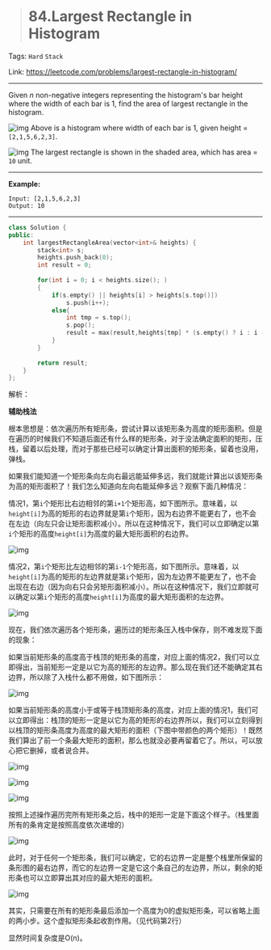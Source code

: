 > # 84.Largest Rectangle in Histogram

Tags: `Hard` `Stack`

Link: <https://leetcode.com/problems/largest-rectangle-in-histogram/>

---

Given *n* non-negative integers representing the histogram's bar height where the width of each bar is 1, find the area of largest rectangle in the histogram.

 

![img](https://assets.leetcode.com/uploads/2018/10/12/histogram.png)
Above is a histogram where width of each bar is 1, given height = `[2,1,5,6,2,3]`.

 

![img](https://assets.leetcode.com/uploads/2018/10/12/histogram_area.png)
The largest rectangle is shown in the shaded area, which has area = `10` unit.

---

**Example:**

```
Input: [2,1,5,6,2,3]
Output: 10
```

---

```c++
class Solution {
public:
    int largestRectangleArea(vector<int>& heights) {
        stack<int> s;
        heights.push_back(0);
        int result = 0;
        
        for(int i = 0; i < heights.size(); )
        {
            if(s.empty() || heights[i] > heights[s.top()])
                s.push(i++);
            else{
                int tmp = s.top();
                s.pop();
                result = max(result,heights[tmp] * (s.empty() ? i : i - s.top() - 1));
            }
        }
        
        return result;
    }
};
```

解析：

**辅助栈法**

根本思想是：依次遍历所有矩形条，尝试计算以该矩形条为高度的矩形面积。但是在遍历的时候我们不知道后面还有什么样的矩形条，对于没法确定面积的矩形，压栈，留着以后处理，而对于那些已经可以确定计算出面积的矩形条，留着也没用，弹栈。

如果我们能知道一个矩形条向左向右最远能延伸多远，我们就能计算出以该矩形条为高的矩形面积了！我们怎么知道向左向右能延伸多远？观察下面几种情况：

情况1，第`i`个矩形比右边相邻的第`i+1`个矩形高，如下图所示。意味着，以`height[i]`为高的矩形的右边界就是第`i`个矩形，因为右边界不能更右了，也不会在左边（向左只会让矩形面积减小）。所以在这种情况下，我们可以立即确定以第`i`个矩形的高度`height[i]`为高度的最大矩形面积的右边界。

![img](https://images0.cnblogs.com/blog/650745/201501/181927331046353.png)

情况2，第`i`个矩形比左边相邻的第`i-1`个矩形高，如下图所示。意味着，以`height[i]`为高的矩形的左边界就是第`i`个矩形，因为左边界不能更左了，也不会出现在右边（因为向右只会另矩形面积减小）。所以在这种情况下，我们立即就可以确定以第`i`个矩形的高度`height[i]`为高度的最大矩形面积的左边界。

![img](https://images0.cnblogs.com/blog/650745/201501/181932159795806.png)

现在，我们依次遍历各个矩形条，遍历过的矩形条压入栈中保存，则不难发现下面的现象：

如果当前矩形条的高度高于栈顶的矩形条的高度，对应上面的情况2，我们可以立即得出，当前矩形一定是以它为高的矩形的左边界。那么现在我们还不能确定其右边界，所以除了入栈什么都不用做，如下图所示：

![img](https://images0.cnblogs.com/blog/650745/201501/181611557143280.png)

如果当前矩形条的高度小于或等于栈顶矩形条的高度，对应上面的情况1，我们可以立即得出：栈顶的矩形一定是以它为高的矩形的右边界所以，我们可以立刻得到以栈顶的矩形条高度为高度的最大矩形的面积（下图中带颜色的两个矩形）！既然我们算出了前一个条最大矩形的面积，那么也就没必要再留着它了。所以，可以放心把它删掉，或者说合并。

![img](https://images0.cnblogs.com/blog/650745/201501/181617294648242.png)

![img](https://images0.cnblogs.com/blog/650745/201501/181621381363313.png)

![img](https://images0.cnblogs.com/blog/650745/201501/181641041515538.png)

 

按照上述操作遍历完所有矩形条之后，栈中的矩形一定是下面这个样子。（栈里面所有的条肯定是按照高度依次递增的）

![img](https://images0.cnblogs.com/blog/650745/201501/181623013086590.png)

此时，对于任何一个矩形条，我们可以确定，它的右边界一定是整个栈里所保留的条形图的最右边界，而它的左边界一定是它这个条自己的左边界，所以，剩余的矩形条也可以立即算出其对应的最大矩形的面积。

![img](https://images0.cnblogs.com/blog/650745/201501/181626122149745.png)

其实，只需要在所有的矩形条最后添加一个高度为0的虚拟矩形条，可以省略上面的两小步。这个虚拟矩形条起收割作用。（见代码第2行）

显然时间复杂度是O(n)。